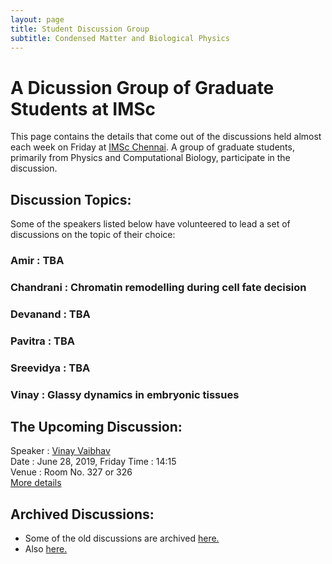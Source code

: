 ```yaml
---
layout: page
title: Student Discussion Group  
subtitle: Condensed Matter and Biological Physics
---
```

# A Dicussion Group of Graduate Students at IMSc

This page contains the details that come out of the discussions held almost each week on Friday at [IMSc Chennai](https://www.imsc.res.in/). A group of graduate students, primarily from Physics and Computational Biology, participate in the discussion.

## Discussion Topics:

Some of the speakers listed below have volunteered to lead a set of discussions on the topic of their choice:

### Amir		  :	TBA  
### Chandrani	:	Chromatin remodelling during cell fate decision  
### Devanand	:	TBA  
### Pavitra		:	TBA  
### Sreevidya	:	TBA  
### Vinay		  :	Glassy dynamics in embryonic tissues 

## The Upcoming Discussion:
Speaker :      [Vinay Vaibhav](https://www.imsc.res.in/~vinayv/)  
Date    :      June 28, 2019, Friday
Time    :      14:15  
Venue   :      Room No. 327 or 326  
[More details](https://vinayphys.github.io/discussion/2017/10/Diffusion-4)

  

## Archived Discussions:  
* Some of the old discussions are archived [here.](https://www.imsc.res.in/~kamalt/discussions.html)
* Also [here.](https://vinayphys.github.io/discussion/)




